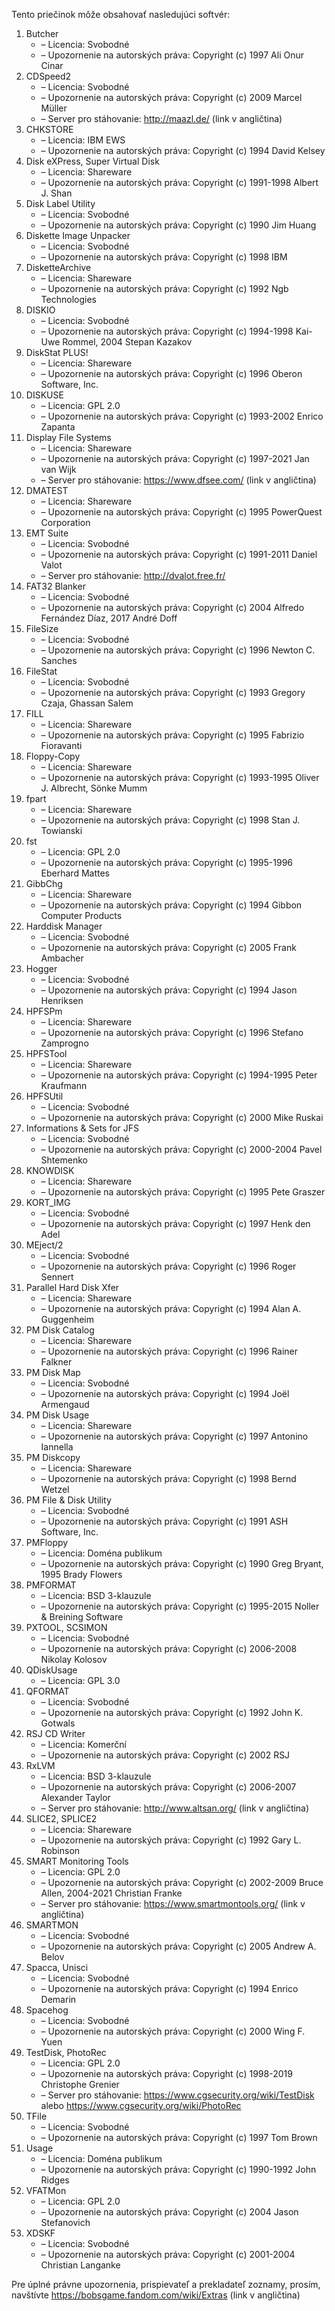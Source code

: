 Tento priečinok môže obsahovať nasledujúci softvér:

1. Butcher
   - – Licencia: Svobodné
   - – Upozornenie na autorských práva: Copyright (c) 1997 Ali Onur Cinar
2. CDSpeed2
   - – Licencia: Svobodné
   - – Upozornenie na autorských práva: Copyright (c) 2009 Marcel Müller
   - – Server pro stáhovanie: http://maazl.de/ (link v angličtina)
3. CHKSTORE
   - – Licencia: IBM EWS
   - – Upozornenie na autorských práva: Copyright (c) 1994 David Kelsey
4. Disk eXPress, Super Virtual Disk
   - – Licencia: Shareware
   - – Upozornenie na autorských práva: Copyright (c) 1991-1998 Albert J. Shan
5. Disk Label Utility
   - – Licencia: Svobodné
   - – Upozornenie na autorských práva: Copyright (c) 1990 Jim Huang
6. Diskette Image Unpacker
   - – Licencia: Svobodné
   - – Upozornenie na autorských práva: Copyright (c) 1998 IBM
7. DisketteArchive
   - – Licencia: Shareware
   - – Upozornenie na autorských práva: Copyright (c) 1992 Ngb Technologies
8. DISKIO
   - – Licencia: Svobodné
   - – Upozornenie na autorských práva: Copyright (c) 1994-1998 Kai-Uwe Rommel, 2004 Stepan Kazakov
9. DiskStat PLUS!
   - – Licencia: Shareware
   - – Upozornenie na autorských práva: Copyright (c) 1996 Oberon Software, Inc.
10. DISKUSE
    - – Licencia: GPL 2.0
    - – Upozornenie na autorských práva: Copyright (c) 1993-2002 Enrico Zapanta
11. Display File Systems
    - – Licencia: Shareware
    - – Upozornenie na autorských práva: Copyright (c) 1997-2021 Jan van Wijk
    - – Server pro stáhovanie: https://www.dfsee.com/ (link v angličtina)
12. DMATEST
    - – Licencia: Shareware
    - – Upozornenie na autorských práva: Copyright (c) 1995 PowerQuest Corporation
13. EMT Suite
    - – Licencia: Svobodné
    - – Upozornenie na autorských práva: Copyright (c) 1991-2011 Daniel Valot
    - – Server pro stáhovanie: http://dvalot.free.fr/
14. FAT32 Blanker
    - – Licencia: Svobodné
    - – Upozornenie na autorských práva: Copyright (c) 2004 Alfredo Fernández Díaz, 2017 André Doff
15. FileSize
    - – Licencia: Svobodné
    - – Upozornenie na autorských práva: Copyright (c) 1996 Newton C. Sanches
16. FileStat
    - – Licencia: Svobodné
    - – Upozornenie na autorských práva: Copyright (c) 1993 Gregory Czaja, Ghassan Salem
17. FILL
    - – Licencia: Shareware
    - – Upozornenie na autorských práva: Copyright (c) 1995 Fabrizio Fioravanti
18. Floppy-Copy
    - – Licencia: Shareware
    - – Upozornenie na autorských práva: Copyright (c) 1993-1995 Oliver J. Albrecht, Sönke Mumm
19. fpart
    - – Licencia: Shareware
    - – Upozornenie na autorských práva: Copyright (c) 1998 Stan J. Towianski
20. fst
    - – Licencia: GPL 2.0
    - – Upozornenie na autorských práva: Copyright (c) 1995-1996 Eberhard Mattes
21. GibbChg
    - – Licencia: Shareware
    - – Upozornenie na autorských práva: Copyright (c) 1994 Gibbon Computer Products
22. Harddisk Manager
    - – Licencia: Svobodné
    - – Upozornenie na autorských práva: Copyright (c) 2005 Frank Ambacher
23. Hogger
    - – Licencia: Svobodné
    - – Upozornenie na autorských práva: Copyright (c) 1994 Jason Henriksen
24. HPFSPm
    - – Licencia: Shareware
    - – Upozornenie na autorských práva: Copyright (c) 1996 Stefano Zamprogno
25. HPFSTool
    - – Licencia: Shareware
    - – Upozornenie na autorských práva: Copyright (c) 1994-1995 Peter Kraufmann
26. HPFSUtil
    - – Licencia: Svobodné
    - – Upozornenie na autorských práva: Copyright (c) 2000 Mike Ruskai
27. Informations & Sets for JFS
    - – Licencia: Svobodné
    - – Upozornenie na autorských práva: Copyright (c) 2000-2004 Pavel Shtemenko
28. KNOWDISK
    - – Licencia: Shareware
    - – Upozornenie na autorských práva: Copyright (c) 1995 Pete Graszer
29. KORT_IMG
    - – Licencia: Svobodné
    - – Upozornenie na autorských práva: Copyright (c) 1997 Henk den Adel
30. MEject/2
    - – Licencia: Svobodné
    - – Upozornenie na autorských práva: Copyright (c) 1996 Roger Sennert
31. Parallel Hard Disk Xfer
    - – Licencia: Shareware
    - – Upozornenie na autorských práva: Copyright (c) 1994 Alan A. Guggenheim
32. PM Disk Catalog
    - – Licencia: Shareware
    - – Upozornenie na autorských práva: Copyright (c) 1996 Rainer Falkner
33. PM Disk Map
    - – Licencia: Svobodné
    - – Upozornenie na autorských práva: Copyright (c) 1994 Joël Armengaud
34. PM Disk Usage
    - – Licencia: Shareware
    - – Upozornenie na autorských práva: Copyright (c) 1997 Antonino Iannella
35. PM Diskcopy
    - – Licencia: Shareware
    - – Upozornenie na autorských práva: Copyright (c) 1998 Bernd Wetzel
36. PM File & Disk Utility
    - – Licencia: Svobodné
    - – Upozornenie na autorských práva: Copyright (c) 1991 ASH Software, Inc.
37. PMFloppy
    - – Licencia: Doména publikum
    - – Upozornenie na autorských práva: Copyright (c) 1990 Greg Bryant, 1995 Brady Flowers
38. PMFORMAT
    - – Licencia: BSD 3-klauzule
    - – Upozornenie na autorských práva: Copyright (c) 1995-2015 Noller & Breining Software
39. PXTOOL, SCSIMON
    - – Licencia: Svobodné
    - – Upozornenie na autorských práva: Copyright (c) 2006-2008 Nikolay Kolosov
40. QDiskUsage
    - – Licencia: GPL 3.0
41. QFORMAT
    - – Licencia: Svobodné
    - – Upozornenie na autorských práva: Copyright (c) 1992 John K. Gotwals
42. RSJ CD Writer
    - – Licencia: Komerční
    - – Upozornenie na autorských práva: Copyright (c) 2002 RSJ
43. RxLVM
    - – Licencia: BSD 3-klauzule
    - – Upozornenie na autorských práva: Copyright (c) 2006-2007 Alexander Taylor
    - – Server pro stáhovanie: http://www.altsan.org/ (link v angličtina)
44. SLICE2, SPLICE2
    - – Licencia: Shareware
    - – Upozornenie na autorských práva: Copyright (c) 1992 Gary L. Robinson
45. SMART Monitoring Tools
    - – Licencia: GPL 2.0
    - – Upozornenie na autorských práva: Copyright (c) 2002-2009 Bruce Allen, 2004-2021 Christian Franke
    - – Server pro stáhovanie: https://www.smartmontools.org/ (link v angličtina)
46. SMARTMON
    - – Licencia: Svobodné
    - – Upozornenie na autorských práva: Copyright (c) 2005 Andrew A. Belov
47. Spacca, Unisci
    - – Licencia: Svobodné
    - – Upozornenie na autorských práva: Copyright (c) 1994 Enrico Demarin
48. Spacehog
    - – Licencia: Svobodné
    - – Upozornenie na autorských práva: Copyright (c) 2000 Wing F. Yuen
49. TestDisk, PhotoRec
    - – Licencia: GPL 2.0
    - – Upozornenie na autorských práva: Copyright (c) 1998-2019 Christophe Grenier
    - – Server pro stáhovanie: https://www.cgsecurity.org/wiki/TestDisk alebo https://www.cgsecurity.org/wiki/PhotoRec
50. TFile
    - – Licencia: Svobodné
    - – Upozornenie na autorských práva: Copyright (c) 1997 Tom Brown
51. Usage
    - – Licencia: Doména publikum
    - – Upozornenie na autorských práva: Copyright (c) 1990-1992 John Ridges
52. VFATMon
    - – Licencia: GPL 2.0
    - – Upozornenie na autorských práva: Copyright (c) 2004 Jason Stefanovich
53. XDSKF
    - – Licencia: Svobodné
    - – Upozornenie na autorských práva: Copyright (c) 2001-2004 Christian Langanke

Pre úplné právne upozornenia, prispievateľ a prekladateľ zoznamy, prosím, navštívte https://bobsgame.fandom.com/wiki/Extras (link v angličtina)
